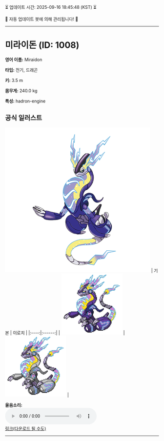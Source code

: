 
⏳ 업데이트 시간: 2025-09-16 18:45:48 (KST) ⏳

🤖 자동 업데이트 봇에 의해 관리됩니다! 🤖

---

# 미라이돈 (ID: 1008)
**영어 이름:** Miraidon

**타입:** 전기, 드래곤

**키:** 3.5 m

**몸무게:** 240.0 kg

**특성:** hadron-engine

## 공식 일러스트
![](https://raw.githubusercontent.com/PokeAPI/sprites/master/sprites/pokemon/other/official-artwork/1008.png)
| 기본 | 이로치 |
|:----:|:------:|
| <img src="https://raw.githubusercontent.com/PokeAPI/sprites/master/sprites/pokemon/1008.png" width="200"> | <img src="https://raw.githubusercontent.com/PokeAPI/sprites/master/sprites/pokemon/shiny/1008.png" width="200"> |

**울음소리:**<br><audio controls src="https://raw.githubusercontent.com/PokeAPI/cries/main/cries/pokemon/latest/1008.ogg"></audio><br> [링크(다운로드 될 수도)](https://raw.githubusercontent.com/PokeAPI/cries/main/cries/pokemon/latest/1008.ogg)


---
